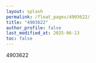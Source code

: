```yaml
---
layout: splash
permalink: /float_pages/4903622/
title: "4903622"
author_profile: false
last_modified_at: 2025-06-13
toc: false
---
```

 
4903622
